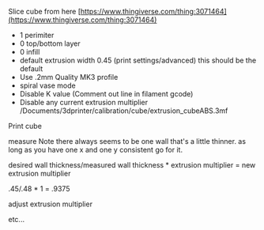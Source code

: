 Slice cube from here
[https://www.thingiverse.com/thing:3071464](https://www.thingiverse.com/thing:3071464)
* 1 perimiter
* 0 top/bottom layer
* 0 infill
* default extrusion width 0.45 (print settings/advanced) this should be the default
* Use .2mm Quality MK3 profile
* spiral vase mode
* Disable K value (Comment out line in filament gcode)
* Disable any current extrusion multiplier 
/Documents/3dprinter/calibration/cube/extrusion_cubeABS.3mf

Print cube

measure 
Note there always seems to be one wall that's a little thinner.  as long as you have one x and one y consistent go for it.

desired wall thickness/measured wall thickness * extrusion multiplier = new extrusion multiplier

.45/.48 * 1 = .9375

adjust extrusion multiplier

etc...

<!--stackedit_data:
eyJoaXN0b3J5IjpbLTE1MDAxODMwNzYsLTE1MTkwMTAwNDYsLT
g4MjIyMjEwMiwtMTE5MDY4MjQ3NywxNTMyNjIwOTc1LC0xNDgw
OTY0ODIsLTI2OTEwNjU2OCwtMTYyNTMyOTkzMSwxOTQ1OTkwNT
U0XX0=
-->